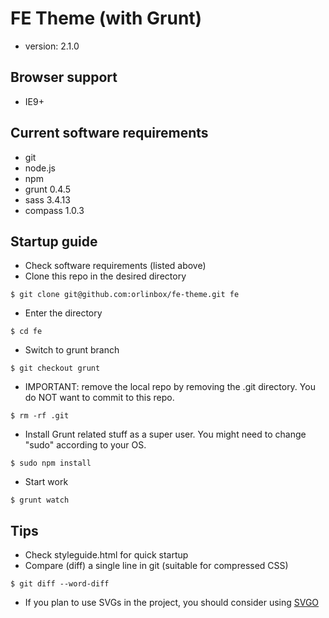 # FE Theme (with Grunt)
* version: 2.1.0

## Browser support

* IE9+

## Current software requirements

* git
* node.js
* npm
* grunt 0.4.5
* sass 3.4.13
* compass 1.0.3

## Startup guide

* Check software requirements (listed above)
* Clone this repo in the desired directory

```
$ git clone git@github.com:orlinbox/fe-theme.git fe
```

* Enter the directory

```
$ cd fe
```

* Switch to grunt branch

```
$ git checkout grunt
```

* IMPORTANT: remove the local repo by removing the .git directory. You do NOT want to commit to this repo.

```
$ rm -rf .git
```

* Install Grunt related stuff as a super user. You might need to change "sudo" according to your OS.

```
$ sudo npm install
```

* Start work

```
$ grunt watch
```

## Tips

* Check styleguide.html for quick startup
* Compare (diff) a single line in git (suitable for compressed CSS)

```
$ git diff --word-diff
```

* If you plan to use SVGs in the project, you should consider using [SVGO](https://github.com/svg/svgo)
